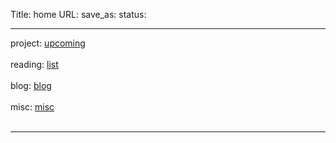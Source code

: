 Title: home
URL:
save_as: 
status:

<style>
{width:50%; border-collapse:collapse;}<br></br>
#munindra td {border:none; padding:12px 5px 10px 0px;}<br></br>
</style>
<p>
</p>

---------- ----------------------------------------------
project:   [upcoming](http://localhost:8000/category/project)<br></br>
reading:   [list](http://localhost:8000/category/reading)<br></br>
blog:      [blog](http://localhost:8000/category/blog)<br></br>
misc:      [misc](http://localhost:8000/category/misc)<br></br>
---------- ----------------------------------------------

<p>
</p>
